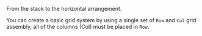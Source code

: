 From the stack to the horizontal arrangement.

You can create a basic grid system by using a single set of `Row` and `Col` grid assembly, all of the columns (Col) must be placed in `Row`.